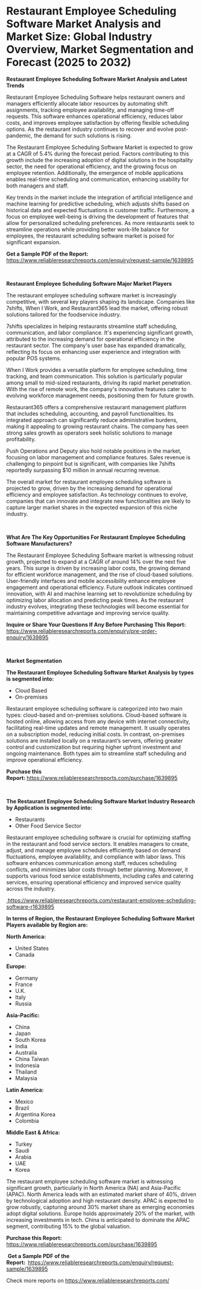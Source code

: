 <p><h1>Restaurant Employee Scheduling Software Market Analysis and Market Size: Global Industry Overview, Market Segmentation and Forecast (2025 to 2032)</h1></p><p><strong>Restaurant Employee Scheduling Software Market Analysis and Latest Trends</strong></p>
<p><p>Restaurant Employee Scheduling Software helps restaurant owners and managers efficiently allocate labor resources by automating shift assignments, tracking employee availability, and managing time-off requests. This software enhances operational efficiency, reduces labor costs, and improves employee satisfaction by offering flexible scheduling options. As the restaurant industry continues to recover and evolve post-pandemic, the demand for such solutions is rising.</p><p>The Restaurant Employee Scheduling Software Market is expected to grow at a CAGR of 5.4% during the forecast period. Factors contributing to this growth include the increasing adoption of digital solutions in the hospitality sector, the need for operational efficiency, and the growing focus on employee retention. Additionally, the emergence of mobile applications enables real-time scheduling and communication, enhancing usability for both managers and staff. </p><p>Key trends in the market include the integration of artificial intelligence and machine learning for predictive scheduling, which adjusts shifts based on historical data and expected fluctuations in customer traffic. Furthermore, a focus on employee well-being is driving the development of features that allow for personalized scheduling preferences. As more restaurants seek to streamline operations while providing better work-life balance for employees, the restaurant scheduling software market is poised for significant expansion.</p></p>
<p><strong>Get a Sample PDF of the Report:&nbsp;</strong> <a href="https://www.reliableresearchreports.com/enquiry/request-sample/1639895?utm_campaign=2756&utm_medium=2&utm_source=Github&utm_content=ia&utm_term=11032025&utm_id=restaurant-employee-scheduling-software">https://www.reliableresearchreports.com/enquiry/request-sample/1639895</a></p>
<p>&nbsp;</p>
<p><strong>Restaurant Employee Scheduling Software Major Market Players</strong></p>
<p><p>The restaurant employee scheduling software market is increasingly competitive, with several key players shaping its landscape. Companies like 7shifts, When I Work, and Restaurant365 lead the market, offering robust solutions tailored for the foodservice industry. </p><p>7shifts specializes in helping restaurants streamline staff scheduling, communication, and labor compliance. It's experiencing significant growth, attributed to the increasing demand for operational efficiency in the restaurant sector. The company's user base has expanded dramatically, reflecting its focus on enhancing user experience and integration with popular POS systems.</p><p>When I Work provides a versatile platform for employee scheduling, time tracking, and team communication. This solution is particularly popular among small to mid-sized restaurants, driving its rapid market penetration. With the rise of remote work, the company's innovative features cater to evolving workforce management needs, positioning them for future growth.</p><p>Restaurant365 offers a comprehensive restaurant management platform that includes scheduling, accounting, and payroll functionalities. Its integrated approach can significantly reduce administrative burdens, making it appealing to growing restaurant chains. The company has seen strong sales growth as operators seek holistic solutions to manage profitability.</p><p>Push Operations and Deputy also hold notable positions in the market, focusing on labor management and compliance features. Sales revenue is challenging to pinpoint but is significant, with companies like 7shifts reportedly surpassing $10 million in annual recurring revenue.</p><p>The overall market for restaurant employee scheduling software is projected to grow, driven by the increasing demand for operational efficiency and employee satisfaction. As technology continues to evolve, companies that can innovate and integrate new functionalities are likely to capture larger market shares in the expected expansion of this niche industry.</p></p>
<p>&nbsp;</p>
<p><strong>What Are The Key Opportunities For Restaurant Employee Scheduling Software Manufacturers?</strong></p>
<p><p>The Restaurant Employee Scheduling Software market is witnessing robust growth, projected to expand at a CAGR of around 14% over the next five years. This surge is driven by increasing labor costs, the growing demand for efficient workforce management, and the rise of cloud-based solutions. User-friendly interfaces and mobile accessibility enhance employee engagement and operational efficiency. Future outlook indicates continued innovation, with AI and machine learning set to revolutionize scheduling by optimizing labor allocation and predicting peak times. As the restaurant industry evolves, integrating these technologies will become essential for maintaining competitive advantage and improving service quality.</p></p>
<p><strong>Inquire or Share Your Questions If Any Before Purchasing This Report:</strong> <a href="https://www.reliableresearchreports.com/enquiry/pre-order-enquiry/1639895?utm_campaign=2756&utm_medium=2&utm_source=Github&utm_content=ia&utm_term=11032025&utm_id=restaurant-employee-scheduling-software">https://www.reliableresearchreports.com/enquiry/pre-order-enquiry/1639895</a></p>
<p>&nbsp;</p>
<p><strong>Market Segmentation</strong></p>
<p><strong>The Restaurant Employee Scheduling Software Market Analysis by types is segmented into:</strong></p>
<p><ul><li>Cloud Based</li><li>On-premises</li></ul></p>
<p><p>Restaurant employee scheduling software is categorized into two main types: cloud-based and on-premises solutions. Cloud-based software is hosted online, allowing access from any device with internet connectivity, facilitating real-time updates and remote management. It usually operates on a subscription model, reducing initial costs. In contrast, on-premises solutions are installed locally on a restaurant’s servers, offering greater control and customization but requiring higher upfront investment and ongoing maintenance. Both types aim to streamline staff scheduling and improve operational efficiency.</p></p>
<p><strong>Purchase this Report:&nbsp;</strong><a href="https://www.reliableresearchreports.com/purchase/1639895?utm_campaign=2756&utm_medium=2&utm_source=Github&utm_content=ia&utm_term=11032025&utm_id=restaurant-employee-scheduling-software">https://www.reliableresearchreports.com/purchase/1639895</a></p>
<p>&nbsp;</p>
<p><strong>The Restaurant Employee Scheduling Software Market Industry Research by Application is segmented into:</strong></p>
<p><ul><li>Restaurants</li><li>Other Food Service Sector</li></ul></p>
<p><p>Restaurant employee scheduling software is crucial for optimizing staffing in the restaurant and food service sectors. It enables managers to create, adjust, and manage employee schedules efficiently based on demand fluctuations, employee availability, and compliance with labor laws. This software enhances communication among staff, reduces scheduling conflicts, and minimizes labor costs through better planning. Moreover, it supports various food service establishments, including cafes and catering services, ensuring operational efficiency and improved service quality across the industry.</p></p>
<p><a href="https://www.reliableresearchreports.com/restaurant-employee-scheduling-software-r1639895?utm_campaign=2756&utm_medium=2&utm_source=Github&utm_content=ia&utm_term=11032025&utm_id=restaurant-employee-scheduling-software">&nbsp;https://www.reliableresearchreports.com/restaurant-employee-scheduling-software-r1639895</a></p>
<p><strong>In terms of Region, the Restaurant Employee Scheduling Software Market Players available by Region are:</strong></p>
<p>
    <p> <strong> North America: </strong>
        <ul>
            <li>United States</li>
            <li>Canada</li>
        </ul>
        </p> 
    <p> <strong> Europe: </strong>
        <ul>
            <li>Germany</li>
            <li>France</li>
            <li>U.K.</li>
            <li>Italy</li>
            <li>Russia</li>
        </ul>
        </p> 
    <p> <strong> Asia-Pacific: </strong>
        <ul>
            <li>China</li>
            <li>Japan</li>
            <li>South Korea</li>
            <li>India</li>
            <li>Australia</li>
            <li>China Taiwan</li>
            <li>Indonesia</li>
            <li>Thailand</li>
            <li>Malaysia</li>
        </ul>
        </p> 
    <p> <strong> Latin America: </strong>
        <ul>
            <li>Mexico</li>
            <li>Brazil</li>
            <li>Argentina Korea</li>
            <li>Colombia</li>
        </ul>
        </p> 
    <p> <strong> Middle East & Africa: </strong>
        <ul>
            <li>Turkey</li>
            <li>Saudi</li>
            <li>Arabia</li>
            <li>UAE</li>
            <li>Korea</li>
        </ul>
    </p>
    </p>
<p><p>The restaurant employee scheduling software market is witnessing significant growth, particularly in North America (NA) and Asia-Pacific (APAC). North America leads with an estimated market share of 40%, driven by technological adoption and high restaurant density. APAC is expected to grow robustly, capturing around 30% market share as emerging economies adopt digital solutions. Europe holds approximately 20% of the market, with increasing investments in tech. China is anticipated to dominate the APAC segment, contributing 15% to the global valuation.</p></p>
<p><strong>Purchase this Report: </strong><a href="https://www.reliableresearchreports.com/purchase/1639895?utm_campaign=2756&utm_medium=2&utm_source=Github&utm_content=ia&utm_term=11032025&utm_id=restaurant-employee-scheduling-software">https://www.reliableresearchreports.com/purchase/1639895</a></p>
<p>&nbsp;<strong>Get a Sample PDF of the Report:&nbsp;&nbsp;</strong><a href="https://www.reliableresearchreports.com/enquiry/request-sample/1639895?utm_campaign=2756&utm_medium=2&utm_source=Github&utm_content=ia&utm_term=11032025&utm_id=restaurant-employee-scheduling-software">https://www.reliableresearchreports.com/enquiry/request-sample/1639895</a></p>
<p><strong></strong></p>
<p>Check more reports on <a href="https://www.reliableresearchreports.com/?utm_campaign=2756&utm_medium=2&utm_source=Github&utm_content=ia&utm_term=11032025&utm_id=restaurant-employee-scheduling-software">https://www.reliableresearchreports.com/</a></p>